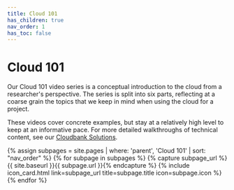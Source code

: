 ```yaml
---
title: Cloud 101
has_children: true
nav_order: 1
has_toc: false
---
```


# Cloud 101

Our Cloud 101 video series is a conceptual introduction to the cloud from a researcher's perspective. The series is split into six parts, reflecting at a coarse grain the topics that we keep in mind when using the cloud for a project.

These videos cover concrete examples, but stay at a relatively high level to keep at an informative pace. For more detailed walkthroughs of technical content, see our [Cloudbank Solutions](../technical-resources/solutions).

<div class="card-bin" markdown="0">
{% assign subpages = site.pages | where: 'parent', 'Cloud 101' | sort: "nav_order" %}
{% for subpage in subpages %}
    {% capture subpage_url %}{{ site.baseurl }}{{ subpage.url }}{% endcapture %}
    {% include icon_card.html
        link=subpage_url
        title=subpage.title
        icon=subpage.icon %}   
{% endfor %}
</div>
